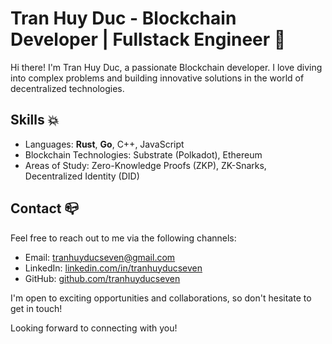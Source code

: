 # Tran Huy Duc - Blockchain Developer | Fullstack Engineer 🦀

Hi there! I'm Tran Huy Duc, a passionate Blockchain developer. I love diving into complex problems and building innovative solutions in the world of decentralized technologies.

## Skills 💥

- Languages: **Rust**, **Go**, C++, JavaScript
- Blockchain Technologies: Substrate (Polkadot), Ethereum
- Areas of Study: Zero-Knowledge Proofs (ZKP), ZK-Snarks, Decentralized Identity (DID)

## Contact 📪

Feel free to reach out to me via the following channels:

- Email: tranhuyducseven@gmail.com
- LinkedIn: [linkedin.com/in/tranhuyducseven](https://www.linkedin.com/in/tranhuyducseven)
- GitHub: [github.com/tranhuyducseven](https://github.com/tranhuyducseven)

I'm open to exciting opportunities and collaborations, so don't hesitate to get in touch!

Looking forward to connecting with you!
